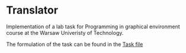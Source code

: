 # Translator
Implementation of a lab task for Programming in graphical environment course at the Warsaw Univeristy of Technology. 

The formulation of the task can be found in the [Task file](./Task.md)

